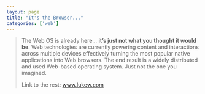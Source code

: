 ```yaml
---
layout: page
title: "It's the Browser..."
categories: ['web']
---
```

<blockquote>The Web OS is already here… <strong>it’s just not what you thought it would be</strong>. Web technologies are currently powering content and interactions across multiple devices effectively turning the most popular native applications into Web browsers. The end result is a widely distributed and used Web-based operating system. Just not the one you imagined.

Link to the rest: <a href="http://www.lukew.com/ff/entry.asp?1441">www.lukew.com</a></blockquote>

